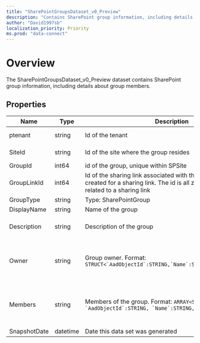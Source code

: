 ```yaml
---
title: "SharePointGroupsDataset_v0_Preview"
description: "Contains SharePoint group information, including details about group members."
author: "David1997sb"
localization_priority: Priority
ms.prod: "data-connect"
---
```


# Overview

The SharePointGroupsDataset_v0_Preview dataset contains SharePoint group information, including details about group members.

## Properties
| Name | Type | Description | SampleData | FilterOptions | IsDateFilter | 
|--|--|--| -- | -- |--|
| ptenant | string |Id of the tenant| 72f988bf-86f1-41af-91ab-2d7cd011db47 |0|false|
| SiteId | string |Id of the site where the group resides| 355f5fec-e502-4fa0-9218-c0e9ec019491 |0|false|
| GroupId | int64 |id of the group, unique within SPSite|3|0|false|
| GroupLinkId | int64 |Id of the sharing link associated with this group, if it was created for a sharing link. The id is all zeros if the group is not related to a sharing link|0a87ef23-a542-42ba-97fd-1e66fd26c1e1|0|false|
| GroupType | string |Type: SharePointGroup| SharePointGroup |0|false|
| DisplayName | string |Name of the group| Viewers |0|false|
| Description | string |Description of the group| Members of this group can view pages, list items, and documents. |0|false|
| Owner | string |Group owner. Format: ```STRUCT<`AadObjectId`:STRING,`Name`:STRING,`Email`:STRING>```|`{\"AadObjectId\": \"12345676-6e0e-46ab-855d-2c8912345676\",\"Name\": \"John Smith\",\"Email\": \"jsmith@contoso.com\"}`|0|false|
| Members | string |Members of the group. Format: ```ARRAY<STRUCT<`Type`:STRING, `AadObjectId`:STRING, `Name`:STRING, `Email`:STRING>>```|`[{\"Type\": \"User\", \"AadObjectId\": \"12345676-6e0e-46ab-855d-2c8912345676\", \"Name\": \"John Smith\", \"Email\": \"jsmith@contoso.com\"}]`|0|false|
| SnapshotDate | datetime |Date this data set was generated|`2022-03-16T00:00:00Z`|1|true|